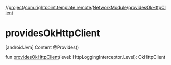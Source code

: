 //[project](../../index.md)/[com.rightpoint.template.remote](../index.md)/[NetworkModule](index.md)/[providesOkHttpClient](provides-ok-http-client.md)



# providesOkHttpClient
[androidJvm]
Content
@Provides()

fun [providesOkHttpClient](provides-ok-http-client.md)(level: HttpLoggingInterceptor.Level): OkHttpClient
